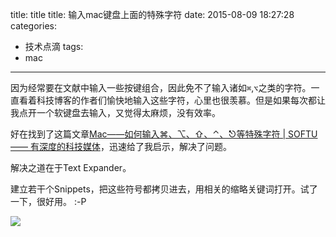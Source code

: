 

title: title
title: 输入mac键盘上面的特殊字符
date: 2015-08-09 18:27:28
categories:
- 技术点滴
tags: 
- mac

---


因为经常要在文献中输入一些按键组合，因此免不了输入诸如`⌘`,`⌥`之类的字符。一直看着科技博客的作者们愉快地输入这些字符，心里也很羡慕。但是如果每次都让我点开一个软键盘去输入，又觉得太麻烦，没有效率。

好在找到了这篇文章[Mac——如何输入⌘、⌥、⇧、⌃、⎋等特殊字符 | SOFTU —— 有深度的科技媒体](http://softu.cn/447)，迅速给了我启示，解决了问题。

解决之道在于Text Expander。

建立若干个Snippets，把这些符号都拷贝进去，用相关的缩略关键词打开。试了一下，很好用。 :-P

![](http://7mnmvp.com1.z0.glb.clouddn.com/20150809_101502_snapshot_02.jpg)